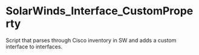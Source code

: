 # SolarWinds_Interface_CustomProperty
Script that parses through Cisco inventory in SW and adds a custom interface to interfaces. 
